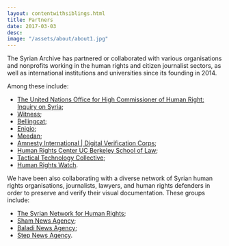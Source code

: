 ```yaml
---
layout: contentwithsiblings.html
title: Partners
date: 2017-03-03
desc: 
image: "/assets/about/about1.jpg"
---
```

The Syrian Archive has partnered or collaborated with various organisations and nonprofits working in the human rights and citizen journalist sectors, as well as international institutions and universities since its founding in 2014.

Among these include:

- [The United Nations Office for High Commissioner of Human Right: Inquiry on Syria](http://www.ohchr.org/EN/HRBodies/HRC/IICISyria/Pages/IndependentInternationalCommission.aspx);
- [Witness](https://witness.org/);
- [Bellingcat](https://www.bellingcat.com/);
- [Enigio](https://www.enigio.com/);
- [Meedan](https://meedan.com/en/);
- [Amnesty International | Digital Verification Corps](https://www.theengineroom.org/digital-verification-corps/);
- [Human Rights Center UC Berkeley School of Law](https://www.law.berkeley.edu/research/human-rights-center/);
- [Tactical Technology Collective](https://tacticaltech.org/);
- [Human Rights Watch](https://www.hrw.org/).

We have been also collaborating with a diverse network of Syrian human rights organisations, journalists, lawyers, and human rights defenders in order to preserve and verify their visual documentation. These groups include:

- [The Syrian Network for Human Rights](http://sn4hr.org/);
- [Sham News Agency](https://www.facebook.com/ShaamNetwork.Arabic/);
- [Baladi News Agency](https://www.baladi-news.com/ar/);
- [Step News Agency](http://stepagency-sy.net/).
